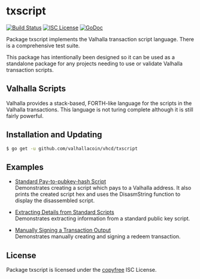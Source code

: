 txscript
========

[![Build Status](http://img.shields.io/travis/valhallacoin/vhcd.svg)](https://travis-ci.org/valhallacoin/vhcd)
[![ISC License](http://img.shields.io/badge/license-ISC-blue.svg)](http://copyfree.org)
[![GoDoc](https://img.shields.io/badge/godoc-reference-blue.svg)](http://godoc.org/github.com/valhallacoin/vhcd/txscript)

Package txscript implements the Valhalla transaction script language.  There is
a comprehensive test suite.

This package has intentionally been designed so it can be used as a standalone
package for any projects needing to use or validate Valhalla transaction scripts.

## Valhalla Scripts

Valhalla provides a stack-based, FORTH-like language for the scripts in
the Valhalla transactions.  This language is not turing complete
although it is still fairly powerful.

## Installation and Updating

```bash
$ go get -u github.com/valhallacoin/vhcd/txscript
```

## Examples

* [Standard Pay-to-pubkey-hash Script](http://godoc.org/github.com/valhallacoin/vhcd/txscript#example-PayToAddrScript)  
  Demonstrates creating a script which pays to a Valhalla address.  It also
  prints the created script hex and uses the DisasmString function to display
  the disassembled script.

* [Extracting Details from Standard Scripts](http://godoc.org/github.com/valhallacoin/vhcd/txscript#example-ExtractPkScriptAddrs)  
  Demonstrates extracting information from a standard public key script.

* [Manually Signing a Transaction Output](http://godoc.org/github.com/valhallacoin/vhcd/txscript#example-SignTxOutput)  
  Demonstrates manually creating and signing a redeem transaction.

## License

Package txscript is licensed under the [copyfree](http://copyfree.org) ISC
License.
